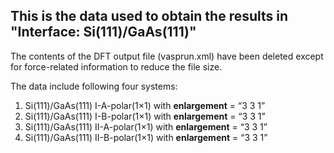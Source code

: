 ## This is the data used to obtain the results in **"Interface: Si(111)/GaAs(111)"** ##

The contents of the DFT output file (vasprun.xml) have been deleted except for force-related information to reduce the file size.

The data include following four systems:

1. Si(111)/GaAs(111) I-A-polar(1×1) with **enlargement** = “3 3 1”
2. Si(111)/GaAs(111) I-B-polar(1×1) with **enlargement** = “3 3 1”
3. Si(111)/GaAs(111) II-A-polar(1×1) with **enlargement** = “3 3 1”
4. Si(111)/GaAs(111) II-B-polar(1×1) with **enlargement** = “3 3 1”
